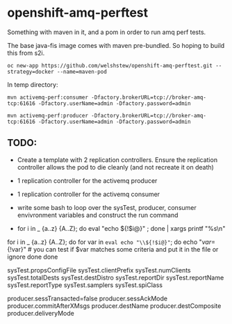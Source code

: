 # openshift-amq-perftest

Something with maven in it, and a pom in order to run amq perf tests.

The base java-fis image comes with maven pre-bundled.  So hoping to build this from s2i.


	oc new-app https://github.com/welshstew/openshift-amq-perftest.git --strategy=docker --name=maven-pod

In temp directory:

	mvn activemq-perf:consumer -Dfactory.brokerURL=tcp://broker-amq-tcp:61616 -Dfactory.userName=admin -Dfactory.password=admin

	mvn activemq-perf:producer -Dfactory.brokerURL=tcp://broker-amq-tcp:61616 -Dfactory.userName=admin -Dfactory.password=admin


## TODO:

- Create a template with 2 replication controllers.  Ensure the replication controller allows the pod to die cleanly (and not recreate it on death)
- 1 replication controller for the activemq producer
- 1 replication controller for the activemq consumer
- write some bash to loop over the sysTest, producer, consumer envivronment variables and construct the run command

- for i in _ {a..z} {A..Z}; do eval "echo \${!$i@}" ; done | xargs printf "%s\n"

for i in _ {a..z} {A..Z}; do
   for var in `eval echo "\\${!$i@}"`; do
      echo "$var=${!var}"
      # you can test if $var matches some criteria and put it in the file or ignore
   done 
done


sysTest.propsConfigFile
sysTest.clientPrefix
sysTest.numClients
sysTest.totalDests
sysTest.destDistro
sysTest.reportDir
sysTest.reportName
sysTest.reportType
sysTest.samplers
sysTest.spiClass

producer.sessTransacted=false
producer.sessAckMode
producer.commitAfterXMsgs
producer.destName
producer.destComposite
producer.deliveryMode